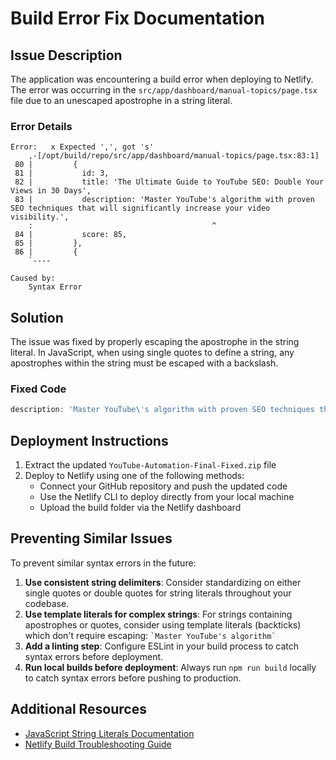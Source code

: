 # Build Error Fix Documentation

## Issue Description

The application was encountering a build error when deploying to Netlify. The error was occurring in the `src/app/dashboard/manual-topics/page.tsx` file due to an unescaped apostrophe in a string literal.

### Error Details

```
Error:   x Expected ',', got 's'
    ,-[/opt/build/repo/src/app/dashboard/manual-topics/page.tsx:83:1]
 80 |         {
 81 |           id: 3,
 82 |           title: 'The Ultimate Guide to YouTube SEO: Double Your Views in 30 Days',
 83 |           description: 'Master YouTube's algorithm with proven SEO techniques that will significantly increase your video visibility.',
    :                                        ^
 84 |           score: 85,
 85 |         },
 86 |         {
    `----

Caused by:
    Syntax Error
```

## Solution

The issue was fixed by properly escaping the apostrophe in the string literal. In JavaScript, when using single quotes to define a string, any apostrophes within the string must be escaped with a backslash.

### Fixed Code

```javascript
description: 'Master YouTube\'s algorithm with proven SEO techniques that will significantly increase your video visibility.',
```

## Deployment Instructions

1. Extract the updated `YouTube-Automation-Final-Fixed.zip` file
2. Deploy to Netlify using one of the following methods:
   - Connect your GitHub repository and push the updated code
   - Use the Netlify CLI to deploy directly from your local machine
   - Upload the build folder via the Netlify dashboard

## Preventing Similar Issues

To prevent similar syntax errors in the future:

1. **Use consistent string delimiters**: Consider standardizing on either single quotes or double quotes for string literals throughout your codebase.
2. **Use template literals for complex strings**: For strings containing apostrophes or quotes, consider using template literals (backticks) which don't require escaping: `` `Master YouTube's algorithm` ``
3. **Add a linting step**: Configure ESLint in your build process to catch syntax errors before deployment.
4. **Run local builds before deployment**: Always run `npm run build` locally to catch syntax errors before pushing to production.

## Additional Resources

- [JavaScript String Literals Documentation](https://developer.mozilla.org/en-US/docs/Web/JavaScript/Reference/Global_Objects/String)
- [Netlify Build Troubleshooting Guide](https://docs.netlify.com/configure-builds/troubleshooting-tips/)
